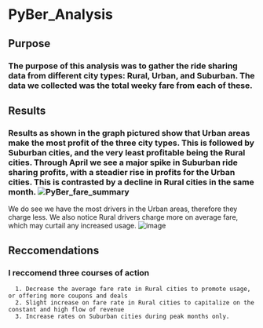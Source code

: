 # PyBer_Analysis

## Purpose
### The purpose of this analysis was to gather the ride sharing data from different city types: Rural, Urban, and Suburban. The data we collected was the total weeky fare from each of these.

## Results
### Results as shown in the graph pictured show that Urban areas make the most profit of the three city types. This is followed by Suburban cities, and the very least profitable being the Rural cities. Through April we see a major spike in Suburban ride sharing profits, with a steadier rise in profits for the Urban cities. This is contrasted by a decline in Rural cities in the same month. ![PyBer_fare_summary](https://user-images.githubusercontent.com/112450151/204706036-5d679f27-01d5-403f-9769-fe3dd79cad1b.png)
We do see we have the most drivers in the Urban areas, therefore they charge less. We also notice Rural drivers charge more on average fare, which may curtail any increased usage.
![image](https://user-images.githubusercontent.com/112450151/204706197-a816b342-c2f3-4404-9638-ed400bf116ef.png)

## Reccomendations 
### I reccomend three courses of action
      1. Decrease the average fare rate in Rural cities to promote usage, or offering more coupons and deals
      2. Slight increase on fare rate in Rural cities to capitalize on the constant and high flow of revenue
      3. Increase rates on Suburban cities during peak months only.
